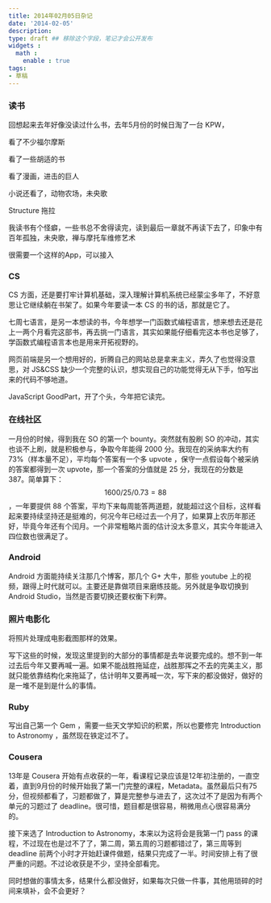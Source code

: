 ```yaml
---
title: 2014年02月05日杂记
date: '2014-02-05'
description:
type: draft ## 移除这个字段，笔记才会公开发布
widgets :
  math :
    enable : true
tags:
- 草稿
---
```


### 读书

回想起来去年好像没读过什么书，去年5月份的时候日淘了一台 KPW，

看了不少福尔摩斯

看了一些胡适的书

看了漫画，进击的巨人

小说还看了，动物农场，未央歌

Structure 拖拉

我读书有个怪癖，一些书总不舍得读完，读到最后一章就不再读下去了，印象中有百年孤独，未央歌，禅与摩托车维修艺术

很需要一个这样的App，可以接入


### CS

CS 方面，还是要打牢计算机基础，深入理解计算机系统已经蒙尘多年了，不好意思让它继续躺在书架了。如果今年要读一本 CS 的书的话，那就是它了。

七周七语言，是另一本想读的书，今年想学一门函数式编程语言，想来想去还是花上一两个月看完这部书，再去挑一门语言，其实如果能仔细看完这本书也足够了，学函数式编程语言本也是用来开拓视野的。

网页前端是另一个想用好的，折腾自己的网站总是拿来主义，弄久了也觉得没意思，对 JS&CSS 缺少一个完整的认识，想实现自己的功能觉得无从下手，怕写出来的代码不够地道。

JavaScript GoodPart，开了个头，今年把它读完。


### 在线社区

一月份的时候，得到我在 SO 的第一个 bounty。突然就有股刷 SO 的冲动，其实也谈不上刷，就是积极参与，争取今年能得 2000 分。我现在的采纳率大约有 73%（样本量不足），平均每个答案有一个多 upvote ，保守一点假设每个被采纳的答案都得到一次 upvote，那一个答案的分值就是 25 分，我现在的分数是 387。简单算下：$$ 1600/25/0.73=88 $$ ，一年要提供 88 个答案，平均下来每周能答两道题，就能超过这个目标，这样看起来要持续坚持还是挺难的，何况今年已经过去一个月了，如果算上农历年那还好，毕竟今年还有个闰月。一个非常粗略片面的估计没太多意义，其实今年能进入四位数也很满足了。

### Android

Android 方面能持续关注那几个博客，那几个 G+ 大牛，那些 youtube 上的视频，跟得上时代就可以。主要还是靠做项目来磨练技能。另外就是争取切换到 Android Studio，当然是否要切换还要权衡下利弊。


### 照片电影化

将照片处理成电影截图那样的效果。


写下这些的时候，发现这里提到的大部分的事情都是去年说要完成的。想不到一年过去后今年又要再喊一遍。如果不能战胜拖延症，战胜那挥之不去的完美主义，那就只能依靠结构化来拖延了，估计明年又要再喊一次，写下来的都没做好，做好的是一堆不是到是什么的事情。

### Ruby

写出自己第一个 Gem ，需要一些天文学知识的积累，所以也要修完 Introduction to Astronomy ，虽然现在铁定过不了。

### Cousera

13年是 Cousera 开始有点收获的一年，看课程记录应该是12年初注册的，一直空着，直到9月份的时候开始我了第一门完整的课程，Metadata。虽然最后只有75分，但视频都看了，习题都做了，算是完整参与进去了，这次过不了是因为有两个单元的习题过了 deadline。很可惜，题目都是很容易，稍微用点心很容易满分的。

接下来选了 Introduction to Astronomy，本来以为这将会是我第一门 pass 的课程，不过现在也是过不了了，第二周，第五周的习题都错过了，第三周等到 deadline 前两个小时才开始赶课件做题，结果只完成了一半。时间安排上有了很严重的问题。不过论收获是不少，坚持全部看完。

同时想做的事情太多，结果什么都没做好，如果每次只做一件事，其他用琐碎的时间来填补，会不会更好？
